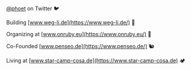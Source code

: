 [@phoet](https://twitter.com/phoet) on Twitter 🐦

Building [www.weg-li.de](https://www.weg-li.de/) 📸

Organizing at [www.onruby.eu](https://www.onruby.eu/) 💎 

Co-Founded [www.penseo.de](https://www.penseo.de/) 🐿

Living at [www.star-camp-cosa.de](https://www.star-camp-cosa.de) 🏕
